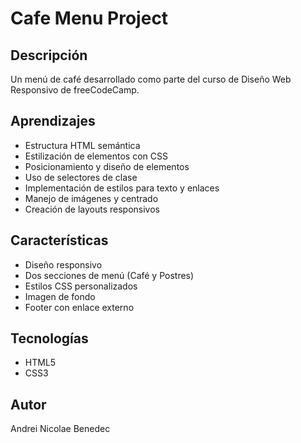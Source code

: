 # Cafe Menu Project
## Descripción
Un menú de café desarrollado como parte del curso de Diseño Web Responsivo de freeCodeCamp.

## Aprendizajes
- Estructura HTML semántica
- Estilización de elementos con CSS
- Posicionamiento y diseño de elementos
- Uso de selectores de clase
- Implementación de estilos para texto y enlaces
- Manejo de imágenes y centrado
- Creación de layouts responsivos

## Características
- Diseño responsivo
- Dos secciones de menú (Café y Postres)
- Estilos CSS personalizados
- Imagen de fondo
- Footer con enlace externo

## Tecnologías
- HTML5
- CSS3

## Autor
Andrei Nicolae Benedec

